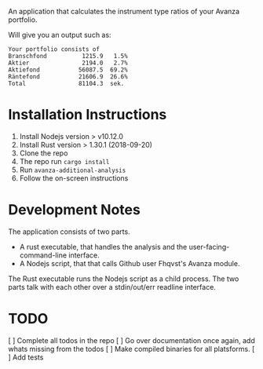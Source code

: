 An application that calculates the instrument type ratios of your Avanza portfolio.

Will give you an output such as:
```
Your portfolio consists of
Branschfond          1215.9   1.5%
Aktier               2194.0   2.7%
Aktiefond           56087.5  69.2%
Räntefond           21606.9  26.6%
Total               81104.3  sek.
```

# Installation Instructions
1. Install Nodejs version > v10.12.0
2. Install Rust version > 1.30.1 (2018-09-20)
3. Clone the repo
4. The repo run `cargo install`
5. Run `avanza-additional-analysis`
6. Follow the on-screen instructions

# Development Notes
The application consists of two parts.
* A rust executable, that handles the analysis and the user-facing-command-line interface.
* A Nodejs script, that that calls Github user Fhqvst's Avanza module.

The Rust executable runs the Nodejs script as a child process.
The two parts talk with each other over a stdin/out/err readline interface.

# TODO
[ ] Complete all todos in the repo
[ ] Go over documentation once again, add whats missing from the todos
[ ] Make compiled binaries for all platsforms.
[ ] Add tests
